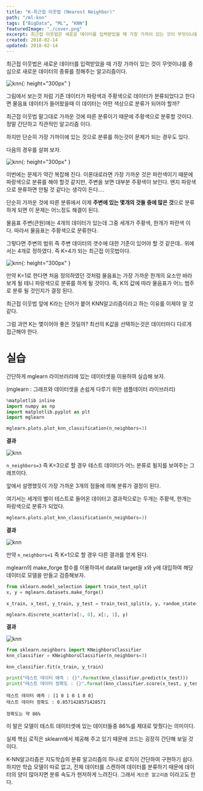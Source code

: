 ```yaml
---
title: "K-최근접 이웃법 (Nearest Neighbor)"
path: "/ml-knn"
tags: ["BigData", "ML", "KNN"]
featuredImage: "./cover.png"
excerpt: 최근접 이웃법은 새로운 데이터를 입력받았을 때 가장 가까이 있는 것이 무엇이냐를 중심으로 새로운 데이터의 종류를 정해주는 알고리즘이다.
created: 2018-02-14
updated: 2018-02-14
---
```


최근접 이웃법은 새로운 데이터를 입력받았을 때 가장 가까이 있는 것이 무엇이냐를 중심으로 새로운 데이터의 종류를 정해주는 알고리즘이다.

![knn](knn-1.png){: height="300px" }

그림에서 보는것 처럼 기존 데이터가 파랑색과 주황색으로 데이터가 분류되었다고 한다면 물음표 데이터가 들어왔을때 이 데이터는 어떤 색상으로 분류가 되어야 할까? 

최근접 이웃법 말그대로 가까운 것에 따른 분류이기 때문에 주황색으로 분류할 것이다. 정말 간단하고 직관적인 알고리즘 이다.

하지만 단순히 가장 가까이에 있는 것으로 분류를 하는것이 문제가 되는 경우도 있다.

다음의 경우를 살펴 보자.

![knn](knn-2.png){: height="300px" }

이번에는 문제가 약간 복잡해 진다. 이론대로라면 가장 가까운 것은 파란색이기 때문에 파랑색으로 분류를 해야 할것 같지만, 주변을 보면 대부분 주황색이 보인다. 왠지 파랑색으로 분류하면 안될 것 같다는 생각이 든다....

단순히 가까운 것에 따른 분류에서 이제 **주변에 있는 몇개의 것들 중에 많은 것**으로 분류하게 되면 이 문제는 어느정도 해결이 된다.

물음표 주변(큰원)에는 4개의 데이터가 있는데 그중 세개가 주황색, 한개가 파란색 이다. 따라서 물음표는 주황색으로 분류한다.

그렇다면 주변의 범위 즉 주변 데이터의 갯수에 대한 기준이 있어야 할 것 같은데.. 위에서는 4개로 정하였다. 즉 K=4가 되는 최근접 이웃법이다.

![knn](knn-3.png){: height="300px" }

만약 K=1로 한다면 처음 정의하였던 것처럼 물음표는 가장 가까운 한개의 요소만 바라보게 될 테니 파랑색으로 분류를 하게 될 것이다. 즉, K의 값에 따라 물음표가 어느 범주로 분류 될 것인지가 결정 된다.

최근접 이웃법 앞에 K라는 단어가 붙어 KNN알고리즘이라고 하는 이유를 이제야 알 것 같다.

그럼 과연 K는 몇이어야 좋은 것일까? 최선의 K값을 선택하는것은 데이터마다 다르게 접근해야 한다.

# 실습

간단하게 mglearn 라이브러리에 있는 데이터셋을 이용하여 실습해 보자.

(mglearn : 그래프와 데이터셋을 손쉽게 다루기 위한 샘플데이터 라이브러리)

~~~python
%matplotlib inline
import numpy as np
import matplotlib.pyplot as plt
import mglearn

mglearn.plots.plot_knn_classification(n_neighbors=3)
~~~

**결과**

![knn](code-1.png)


`n_neighbors=3` 즉 K=3으로 할 경우 테스트 데이터가 어느 분류로 될지를 보여주는 그래프이다.

앞에서 설명했듯이 가장 가까운 3개의 점들에 의해 분류가 결정이 된다.

여기서는 세개의 별이 테스트로 들어온 데이터고 결과적으로는 두개는 주황색, 한개는 파랑색으로 분류가 되었다.

~~~python
mglearn.plots.plot_knn_classification(n_neighbors=3)
~~~

**결과**

![knn](code-2.png)

만약 `n_neighbors=1` 즉 K=1으로 할 경우 다른 결과를 얻게 된다.

mglearn의 make_forge 함수를 이용하여서 data와 target을 x와 y에 대입하여 해당 데이터로 모델을 만들고 검증해보자.

~~~python
from sklearn.model_selection import train_test_split
x, y = mglearn.datasets.make_forge()
 
x_train, x_test, y_train, y_test = train_test_split(x, y, random_state=0)

mglearn.discrete_scatter(x[:, 0], x[:, 1], y)
~~~

**결과**

![knn](code-3.png)

~~~python
from sklearn.neighbors import KNeighborsClassifier
knn_classifier = KNeighborsClassifier(n_neighbors=3)
 
knn_classifier.fit(x_train, y_train)

print("테스트 데이터 예측 : {}".format(knn_classifier.predict(x_test)))
print("테스트 데이터 정확도 : {}".format(knn_classifier.score(x_test, y_test)))
~~~

~~~result
테스트 데이터 예측 : [1 0 1 0 1 0 0]
테스트 데이터 정확도 : 0.8571428571428571
~~~

`정확도는 약 86%`

이 말은 모델이 테스트 데이터셋에 있는 데이터들중 86%를 제대로 맞췄다는 의미이다.

실제 핵심 로직은 sklearn에서 제공해 주고 있기 때문에 코드는 굉장히 간단해 보일 것이다.

K-NN알고리즘은 지도학습의 분류 알고리즘의 하나로 로직이 간단하여 구현하기 쉽다. 하지만 학습 모델이 따로 없고, 전체 데이터를 스캔하여 데이터를 분류하기 때문에 데이터의 양이 많아지면 분류 속도가 현저하게 느려진다. 그래서 `게으른 알고리즘` 이라고도 한다.